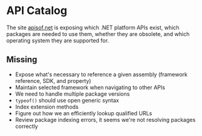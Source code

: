 # API Catalog

The site [apisof.net] is exposing which .NET platform APIs exist, which packages
are needed to use them, whether they are obsolete, and which operating system
they are supported for.

## Missing

* Expose what's necessary to reference a given assembly (framework reference,
  SDK, and property)
* Maintain selected framework when navigating to other APIs
* We need to handle multiple package versions
* `typeof()` should use open generic syntax
* Index extension methods
* Figure out how we an efficiently lookup qualified URLs
* Review package indexing errors, it seems we're not resolving packages correctly

[apisof.net]: https://apisof.net
